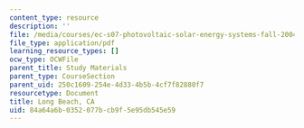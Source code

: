 ```yaml
---
content_type: resource
description: ''
file: /media/courses/ec-s07-photovoltaic-solar-energy-systems-fall-2004/84a64a6b0352077bcb9f5e95db545e59_MITEC_S07F04_long_beach.pdf
file_type: application/pdf
learning_resource_types: []
ocw_type: OCWFile
parent_title: Study Materials
parent_type: CourseSection
parent_uid: 250c1609-254e-4d33-4b5b-4cf7f82880f7
resourcetype: Document
title: Long Beach, CA
uid: 84a64a6b-0352-077b-cb9f-5e95db545e59
---
```

